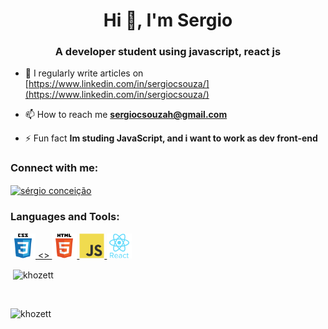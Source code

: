 <h1 align="center">Hi 👋, I'm Sergio</h1>
<h3 align="center">A developer student using javascript, react js</h3>

- 📝 I regularly write articles on [https://www.linkedin.com/in/sergiocsouza/](https://www.linkedin.com/in/sergiocsouza/)

- 📫 How to reach me **sergiocsouzah@gmail.com**

- ⚡ Fun fact **Im studing JavaScript, and i want to work as dev front-end**

<h3 align="left">Connect with me:</h3>
<p align="left">
<a href="https://linkedin.com/in/sérgio conceição" target="blank"><img align="center" src="https://raw.githubusercontent.com/rahuldkjain/github-profile-readme-generator/master/src/images/icons/Social/linked-in-alt.svg" alt="sérgio conceição" height="30" width="40" /></a>
</p>

<h3 align="left">Languages and Tools:</h3>
<p align="left"> <a href="https://www.w3schools.com/css/" target="_blank" rel="noreferrer"> <img src="https://raw.githubusercontent.com/devicons/devicon/master/icons/css3/css3-original-wordmark.svg" alt="css3" width="40" height="40"/> </a> <a href="https://www.w3.org/html/" target="_blank" rel="noreferrer"> <> <img src="https://raw.githubusercontent.com/devicons/devicon/master/icons/html5/html5-original-wordmark.svg" alt="html5" width="40" height="40"/> </a> <a href="https://developer.mozilla.org/en-US/docs/Web/JavaScript" target="_blank" rel="noreferrer"> <img src="https://raw.githubusercontent.com/devicons/devicon/master/icons/javascript/javascript-original.svg" alt="javascript" width="40" height="40"/> </a> <a href="https://reactjs.org/" target="_blank" rel="noreferrer"> <img src="https://raw.githubusercontent.com/devicons/devicon/master/icons/react/react-original-wordmark.svg" alt="react" width="40" height="40"/> </a> </p>


<p>&nbsp;<img align="center" src="https://github-readme-stats.vercel.app/api?username=khozett&show_icons=true&locale=en" alt="khozett" /></p><br>
<p><img align="left" src="https://github-readme-stats.vercel.app/api/top-langs?username=khozett&show_icons=true&locale=en&layout=compact" alt="khozett" /></p>


<br>
